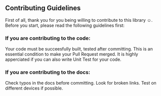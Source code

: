 ## Contributing Guidelines

First of all, thank you for you being willing to contribute to this library :relaxed:. Before you start, please read the following guidelines first:

### If you are contributing to the code:

Your code must be succeesfully built, tested after committing. This is an essential condition to make your Pull Request merged.
It is highly apperciated if you can also write Unit Test for your code.

### If you are contributing to the docs:

Check typos in the docs before committing. Look for broken links. Test on different devices if possible.
